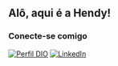 ## Alô, aqui é a Hendy!

### Conecte-se comigo

[![Perfil DIO](https://img.shields.io/badge/-Meu%20Perfil%20na%20DIO-30A3DC?style=for-the-badge)](https://dio.me/users/hendy_almeida)
[![LinkedIn](https://img.shields.io/badge/-LinkedIn-000?style=for-the-badge&logo=linkedin&logoColor=30A3DC)](https://www.linkedin.com/in/hendyalmeida/)
